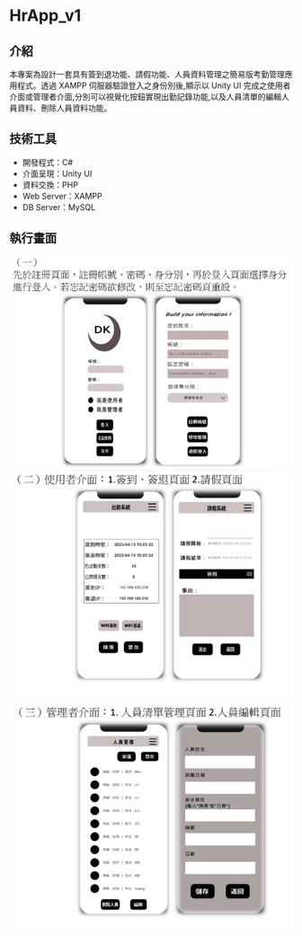 # HrApp_v1

## 介紹
本專案為設計一套具有簽到退功能、請假功能、人員資料管理之簡易版考勤管理應用程式。透過 XAMPP 伺服器驗證登入之身份別後,顯示以 Unity UI 完成之使用者介面或管理者介面,分別可以視覺化按鈕實現出勤記錄功能,以及人員清單的編輯人員資料、刪除人員資料功能。

## 技術工具
* 開發程式：C#
* 介面呈現：Unity UI
* 資料交換：PHP
* Web Server：XAMPP
* DB Server：MySQL

## 執行畫面
![HRAPP_img1](https://github.com/ElinaChang/HrApp_v1/blob/main/HRAPP1.jpg)
![HRAPP_img2](https://github.com/ElinaChang/HrApp_v1/blob/main/HRAPP2.jpg)
![HRAPP_img3](https://github.com/ElinaChang/HrApp_v1/blob/main/HRAPP3.jpg)
